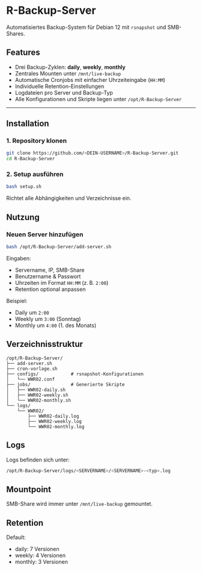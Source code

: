 # R-Backup-Server

Automatisiertes Backup-System für Debian 12 mit `rsnapshot` und SMB-Shares.

## Features

- Drei Backup-Zyklen: **daily**, **weekly**, **monthly**
- Zentrales Mounten unter `/mnt/live-backup`
- Automatische Cronjobs mit einfacher Uhrzeiteingabe (`HH:MM`)
- Individuelle Retention-Einstellungen
- Logdateien pro Server und Backup-Typ
- Alle Konfigurationen und Skripte liegen unter `/opt/R-Backup-Server`

---

## Installation

### 1. Repository klonen

```bash
git clone https://github.com/<DEIN-USERNAME>/R-Backup-Server.git
cd R-Backup-Server
```

### 2. Setup ausführen
```bash
bash setup.sh
```
Richtet alle Abhängigkeiten und Verzeichnisse ein.

## Nutzung

### Neuen Server hinzufügen
```bash
bash /opt/R-Backup-Server/add-server.sh
```
Eingaben:

- Servername, IP, SMB-Share
- Benutzername & Passwort
- Uhrzeiten im Format `HH:MM` (z. B. `2:00`)
- Retention optional anpassen

Beispiel:

- Daily um `2:00`
- Weekly um `3:00` (Sonntag)
- Monthly um `4:00` (1. des Monats)

## Verzeichnisstruktur

```plaintext
/opt/R-Backup-Server/
├── add-server.sh
├── cron-vorlage.sh
├── configs/            # rsnapshot-Konfigurationen
│   └── WWR02.conf
├── jobs/               # Generierte Skripte
│   ├── WWR02-daily.sh
│   ├── WWR02-weekly.sh
│   └── WWR02-monthly.sh
└── logs/
    └── WWR02/
        ├── WWR02-daily.log
        ├── WWR02-weekly.log
        └── WWR02-monthly.log
```

## Logs

Logs befinden sich unter:
```bash
/opt/R-Backup-Server/logs/<SERVERNAME>/<SERVERNAME>-<typ>.log
```

## Mountpoint
SMB-Share wird immer unter `/mnt/live-backup` gemountet.

## Retention
Default:

- daily: 7 Versionen
- weekly: 4 Versionen
- monthly: 3 Versionen